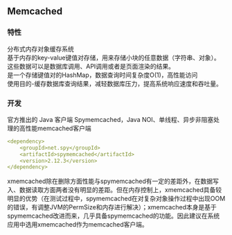 ## Memcached

### 特性
分布式内存对象缓存系统   
基于内存的key-value键值对存储，用来存储小块的任意数据（字符串、对象）。这些数据可以是数据库调用、API调用或者是页面渲染的结果。   
是一个存储键值对的HashMap，数据查询时间复杂度O(1)，高性能访问   
使用目的-缓存数据库查询结果，减轻数据库压力，提高系统响应速度和吞吐量。 

### 开发  
官方推出的 Java 客户端 Spymemcached，Java NOI、单线程、异步非阻塞处理的高性能memcached客户端
```yaml
<dependency>
    <groupId>net.spy</groupId>
    <artifactId>spymemcached</artifactId>
    <version>2.12.3</version>
</dependency>
```
xmemcached除在删除方面性能与spymemcached有一定的差距外，在数据写入、数据读取方面两者没有明显的差距。但在内存控制上，xmemcached具备较明显的优势（在测试过程中，spymemcached在对复杂对象操作过程中出现OOM的错误，有调整JVM的PermSize和内存进行解决）；xmemcached本身是基于spymemcached改进而来，几乎具备spymemcached的功能。因此建议在系统应用中选用xmemcached作为memcached客户端。

